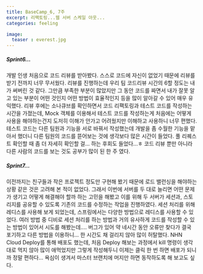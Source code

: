 ```yaml
---
title: BaseCamp_6, 7주
excerpt: 리팩토링...웹 서버 스케일 아웃...
categories: feeling

image:
  teaser : everest.jpg
---
```


##### Sprint6...
개발 인생 처음으로 코드 리뷰를 받아봤다. 스스로 코드에 자신이 없었기 때문에 리뷰를 받기 전까지 너무 무서웠다.
리뷰를 진행하는데 우리 팀 코드리뷰 시간의 6할 정도는 내가 써버린 것 같다. 그만큼 부족한 부분이 많았지만
그 동안 코드를 짜면서 내가 잘못 알고 있는 부분이 어떤 것인지 어떤 방법이 효율적인지 등을 많이 알아갈 수 있어 매우 유익했다.
리뷰 후에는 소나큐브를 확인하면서 코드 리팩토링과 테스트 코드를 작성하는 시간을 가졌는데,
Mock 객체를 이용해서 테스트 코드를 작성하는게 처음에는 어떻게 사용을 해야하는건지 도저히 이해가 안가고 어려웠지만 이해하고 사용하니 너무 편했다.
테스트 코드는 다른 팀원과 기능을 서로 바꿔서 작성했는데 개발을 좀 수월한 기능을 맡아서 했더니 다른 팀원의 코드를 뜯어보는 것에 생각보다 많은 시간이 들었다.
풀 리퀘스트 확인할 때 좀 더 자세히 확인할 걸... 하는 후회도 들었다...ㅎ 
코드 리뷰 뿐만 아니라 다른 사람의 코드를 보는 것도 공부가 많이 된 한 주 였다.

##### Sprint7...
이전까지는 친구들과 작은 프로젝트 정도만 구현해 봤기 때문에 로드 밸런싱을 해야하는 상황 같은 것은 고려해 본 적이 없었다.
그래서 이번에 서버를 두 대로 늘리면 어떤 문제가 생기고 어떻게 해결해야 할까 하는 고민을 해봤고
이를 위해 두 서버가 세션과, 스토리지를 공유할 수 있도록 기존의 코드를 수정하는 작업을 진행하였다.
세션 처리를 위해 레디스를 사용해 보게 되었는데, 스프링에서는 다양한 방법으로 레디스를 사용할 수 있었다.
여러 방법 중 디비로 세션 처리를 하는 방법과 거의 유사하게 코드를 작성할 수 있는 방법이 있어서 시도를 해봤는데.... 
버그가 있어 약 네시간 동안 오류만 찾다가 결국 포기하고 다른 방법을 이용하니... 한 시간도 채 걸리지 않아 많이 허탈했다.
NHN Cloud Deploy를 통해 배포도 했는데, 처음 Deploy 해보는 과정에서 kill 명령이 생각대로 먹지 않아 많이 애먹었지만
그렇게 작성해두니 이제는 클릭 한 번 하면 배포가 되니까 정말 편하다... 욕심이 생겨서 마스터 브랜치에 머지만 하면 동작하도록 해 보고도 싶다.
